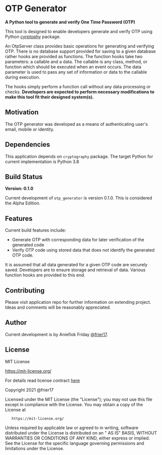 # OTP Generator

**A Python tool to generate and verify One Time Password (OTP)**

This tool is designed to enable developers generate and verify OTP using Python [cyrptophy](https://cryptography.io/en/latest/) package.


An OtpServer class provides basic operations for generating and verifying OTP. 
There is no database support provided for saving to a given database rather hooks are provided as functions. 
The function hooks take two parameters: a callable and a data. 
The callable is any class, method, or function which should be executed when an event occurs. 
The data parameter is used to pass any set of information or data to the callable during execution.

The hooks simply perform a function call without any data processing or checks. 
**Developers are expected to perform necessary modifications to make this tool fit their designed system(s).** 


## Motivation

The OTP generator was developed as a means of authenticating user's email, mobile or identity. 


## Dependencies

This application depends on `cryptography` package. The target Python for current implementation is Python 3.8

## Build Status

**Version: 0.1.0**

Current development of `otp_generator` is version 0.1.0. This is considered the Alpha Edition.

## Features

Current build features include:

+ Generate OTP with corresponding data for later verification of the generated code
+ Verify OTP code using stored data that does not identify the generated OTP code.

It is assumed that all data generated for a given OTP code are securely saved. 
Developers are to ensure storage and retrieval of data. Various function hooks are provided to this end. 


## Contributing

Please visit application repo for further information on extending project. Ideas and comments will be reasonably
appreciated.

## Author

Current development is by Aniefiok Friday [@frier17](https://gitlab.com/frier17).

## License

MIT License

https://mit-license.org/

For details read license contract [here](https://mit-license.org/)

Copyright 2021 @frier17

Licensed under the MIT License (the "License"); you may not use this file except in compliance with the License. You may
obtain a copy of the License at

       https://mit-license.org/

Unless required by applicable law or agreed to in writing, software distributed under the License is distributed on an "
AS IS" BASIS, WITHOUT WARRANTIES OR CONDITIONS OF ANY KIND, either express or implied. See the License for the specific
language governing permissions and limitations under the License.